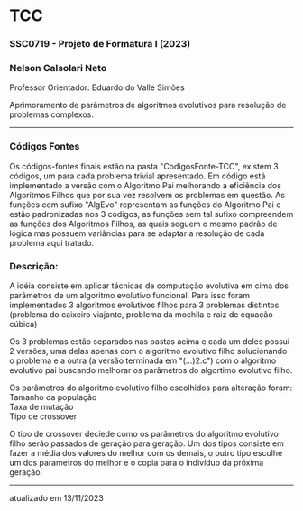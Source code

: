 # TCC

<h3>SSC0719 - Projeto de Formatura I (2023)</h3>
<h3>Nelson Calsolari Neto</h3>
<p>Professor Orientador: Eduardo do Valle Simões</p>
Aprimoramento de parâmetros de algoritmos evolutivos para resolução de problemas complexos.

<hr>
<h3>Códigos Fontes</h3>
<p>Os códigos-fontes finais estão na pasta "CodigosFonte-TCC", existem 3 códigos, um para cada problema trivial apresentado. Em código está implementado a versão com o Algoritmo Pai melhorando a eficiência dos Algoritmos Filhos que por sua vez resolvem os problemas em questão. As funções com sufixo "AlgEvo" representam as funções do Algoritmo Pai e estão padronizadas nos 3 códigos, as funções sem tal sufixo compreendem as funções dos Algoritmos Filhos, as quais seguem o mesmo padrão de lógica mas possuem variâncias para se adaptar a resolução de cada problema aqui tratado.</p>

<h3>Descrição:</h3>
<p>A idéia consiste em aplicar técnicas de computação evolutiva em cima dos parâmetros de um algoritmo evolutivo funcional. Para isso foram implementados 3 algoritmos evolutivos filhos para 3 problemas distintos (problema do caixeiro viajante, problema da mochila e raiz de equação cúbica)</p>

<p>Os 3 problemas estão separados nas pastas acima e cada um deles possui 2 versões, uma delas apenas com o algoritmo evolutivo filho solucionando o problema e a outra (a versão terminada em "(...)2.c") com o algoritmo evolutivo pai buscando melhorar os parâmetros do algortimo evolutivo filho. </p>

Os parâmetros do algoritmo evolutivo filho escolhidos para alteração foram:<br>
Tamanho da população<br>
Taxa de mutação<br>
Tipo de crossover<br>

<p>O tipo de crossover deciede como os parâmetros do algoritmo evolutivo filho serão passados de geração para geração. Um dos tipos consiste em fazer a média dos valores do melhor com os demais, o outro tipo escolhe um dos parametros do melhor e o copia para o indivíduo da próxima geração.</p>

<hr>


atualizado em 13/11/2023
